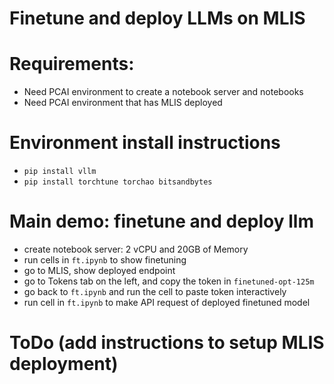 # Finetune and deploy LLMs on MLIS

# Requirements:
* Need PCAI environment to create a notebook server and notebooks
* Need PCAI environment that has MLIS deployed

# Environment install instructions
* `pip install vllm`
* `pip install torchtune torchao bitsandbytes`

# Main demo: finetune and deploy llm 
* create notebook server: 2 vCPU and 20GB of Memory
* run cells in `ft.ipynb` to show finetuning
* go to MLIS, show deployed endpoint
* go to Tokens tab on the left, and copy the token in `finetuned-opt-125m`
* go back to `ft.ipynb` and run the cell to paste token interactively
* run cell in `ft.ipynb` to make API request of deployed finetuned model

# ToDo (add instructions to setup MLIS deployment)
